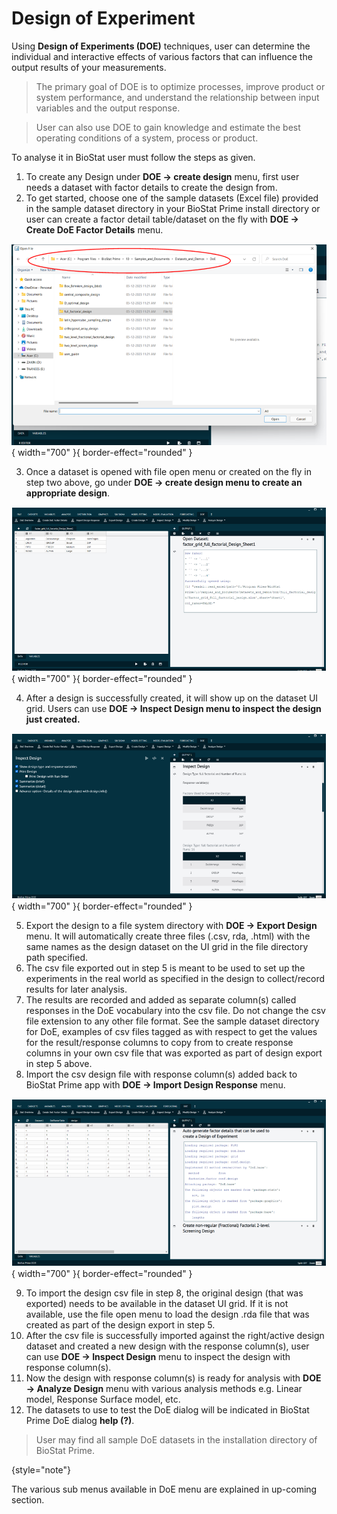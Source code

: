# Design of Experiment

Using __Design of Experiments (DOE)__ techniques, user can determine the individual and interactive effects of various factors that can influence the output results of your measurements.

>The primary goal of DOE is to optimize processes, improve product or system performance, and understand the relationship between input variables and the output response.  

>User can also use DOE to gain knowledge and estimate the best operating conditions of a system, process or product.

To analyse it in BioStat user must follow the steps as given.

1. To create any Design under __DOE -> create design__ menu, first user needs a dataset with factor details to create the design from.
2. To get started, choose one of the sample datasets (Excel file) provided in the sample dataset directory in your BioStat Prime install directory or user can create a factor detail table/dataset on the fly with __DOE -> Create DoE Factor Details__ menu.

![alt text](screenshots/image237.png){ width="700" }{ border-effect="rounded" }

3. Once a dataset is opened with file open menu or created on the fly in step two above, go under __DOE -> create design menu to create an appropriate design__.

![alt text](screenshots/image238.png){ width="700" }{ border-effect="rounded" }

4. After a design is successfully created, it will show up on the dataset UI grid. Users can use __DOE -> Inspect Design menu to inspect the design just created.__

![alt text](screenshots/image239.png){ width="700" }{ border-effect="rounded" }

5. Export the design to a file system directory with __DOE -> Export Design__ menu. It will automatically create three files (.csv, rda, .html) with the same names as the design dataset on the UI grid in the file directory path specified.
6. The csv file exported out in step 5 is meant to be used to set up the experiments in the real world as specified in the design to collect/record results for later analysis.
7. The results are recorded and added as separate column(s) called responses in the DoE vocabulary into the csv file. Do not change the csv file extension to any other file format. See the sample dataset directory for DoE, examples of csv files tagged as with respect to get the values for the result/response columns to copy from to create response columns in your own csv file that was exported as part of design export in step 5 above.
8. Import the csv design file with response column(s) added back to BioStat Prime app with __DOE -> Import Design Response__ menu.

![alt text](screenshots/image240.png){ width="700" }{ border-effect="rounded" }

9. To import the design csv file in step 8, the original design (that was exported) needs to be available in the dataset UI grid. If it is not available, use the file open menu to load the design .rda file that was created as part of the design export in step 5.
10. After the csv file is successfully imported against the right/active design dataset and created a new design with the response column(s), user can use __DOE -> Inspect Design__ menu to inspect the design with response column(s).
11. Now the design with response column(s) is ready for analysis with __DOE -> Analyze Design__ menu with various analysis methods e.g. Linear model, Response Surface model, etc.
12. The datasets to use to test the DoE dialog will be indicated in BioStat Prime DoE dialog __help (?)__. 

>User may find all sample DoE datasets in the installation directory of BioStat Prime.
>
{style="note"}

The various sub menus available in DoE menu are explained in up-coming section.

